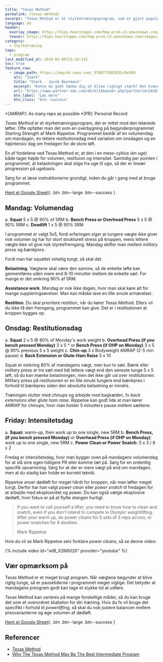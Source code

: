 ```yaml
---
title: "Texas Method"
permalink: /texas-method/
excerpt: "Texas Method er et styrketræningsprogram, som er gjort populært af Glenn Pendlay og Mark Rippetoe. Programmet er målrettet folk, der har løftet før."
language: da
header:
  overlay_image: https://hips.hearstapps.com/hmg-prod.s3.amazonaws.com/images/553202146-1553267207.png?crop=1xw:0.75xh;center,top&resize=980:*
  teaser: https://hips.hearstapps.com/hmg-prod.s3.amazonaws.com/images/553202146-1553267207.png?crop=1xw:0.75xh;center,top&resize=980:*
category:
  - Styrketræning
tags:
  - program
last_modified_at: 2019-03-06T23:14:14Z
toc: true
feature_row:
  - image_path: https://imgcdn.saxo.com/_9788771801835/0x500
    alt: "Stærk"
    title: "Stærk - Jacob Beermann"
    excerpt: "Kunne du godt tænke dig at blive rigtigt stærk? Det kræver den rette hjælp, og den kan du heldigvis få af Jacob Beermann med bogen \"Stærk\". Her får du en god og grundig introduktion til hvordan man styrketræner bedst."
    url: "https://www.partner-ads.com/dk/klikbanner.php?partnerid=28187&bannerid=43264&htmlurl=https://www.saxo.com/dk/staerk_jacob-beermann_haeftet_9788771801835"
    btn_label: "Læs mere"
    btn_class: "btn--success"
---
```


*[AMRAP]: As many reps as possible
*[PR]: Personal Record

_Texas Method_ er et styrketræningsprogram, der er rettet mod den letøvede løfter. Ofte opfatter man det som en overbygning på begynderprogrammet Starting Strength af Mark Rippetoe. Programmet består af en volumendag om mandagen, en lettere restitutionsdag med variation om onsdagen og en højintensiv dag om fredagen for de store løft.

En af fordelene ved Texas Method er, at den i en meso-cyklus (en uge) både tager højde for volumen, restituion og intensitet. Samtidig per pointen i programmet, at belastningen skal stige fra uge til uge, så der er lineær progression på ugebasis.

Sørg for at læse instruktionerne grundigt, inden du går i gang med at bruge programmet.

[Hent et Google Sheet](https://docs.google.com/spreadsheets/d/1otHqC33cBT2TB9RIRrXXyRLqZ3BN1-RZkIhtQPEe7DQ/edit#gid=0){: .btn .btn--large .btn--success }

## Mandag: Volumendag

a. **Squat** 5 x 5 @ 90% of 5RM
b. **Bench Press or Overhead Press** 5 x 5 @ 90% 5RM
c. **Deadlift** 1 x 5 @ 90% 5RM

I programmet er valgt 5x5, fordi erfaringen siger at tungere vægte ikke giver nok volumen og har for stort strukturelt stress på kroppen, mens lettere vægte ikke vil give nok styrkefremgang. Mandag skifter man mellem _military press_ og _bænkpres_.

Fordi man har squattet virkelig tungt, så skal det 

**Belastning**. Vægtene skal være den samme, så de enkelte løfte kan gennemføres uden mere end 8-10 minutter mellem de enkelte sæt. For mange er det omkring 90% af 5RM.

**Assistance work**. Mandag er nok ikke dagen, hvor man skal køre alt for mange suppleringsøvelser. Man kan måske lave en lille smule armøvelser.

**Restition**. Du skal prioritere restition, når du kører Texas Method. Ellers vil du ikke få den fremgang, programmet kan give. Det er i restitutionen at kroppen bygges op.

## Onsdag: Restitutionsdag

a. **Squat** 2 x 5 @ 80% of Monday's work weight
b. **Overhead Press (if you bench pressed Monday)** 3 x 5 * or **Bench Press (if OHP on Monday)** 3 x 5 @ 90% previous 5 x 5 weight
c. **Chin-up** 3 x Bodyweight AMRAP (2-5 min pause)
d. **Back Extension or Glute-Ham Raise** 5 x 10

Squat er omkring 80% af mandagens vægt, men kun to sæt. Bænk eller _military press_ er tre sæt med lidt lettere vægt end den seneste tunge 5 x 5 løft, så du kan mærke belastningen, men det ikke går ud over restitutionen. Military press på restituionen er en lille smule tungere end bænkpres i forhold til bænkpres siden den absolutte belastning er mindre.

Træningen slutter med _chinups_ og arbejde med bagkæden, fx _back extensions_ eller _glute ham raise_. Rippetoe kan godt lide at man kører AMRAP for _chinups_, hvor man holder 5 minutters pause mellem sættene.

## Friday: Intensitetsdag

a. **Squat:** warm-up, then work up to one single, new 5RM
b. **Bench Press, (if you bench pressed Monday)** or **Overhead Press (if OHP on Monday)**: work up to one single, new 5RM
c. **Power Clean or Power Snatch:** 5 x 3 / 6 x 2

Fredag er intensitetsdag, hvor man bygger oven på mandagens volumendag for at slå sine egen tidligere PR eller komme tæt på. Sørg for en ordentlig specifik opvarmning. Sørg for at der er mere vægt på end om mandagen, men at du stadig kan holde en korrekt teknik.

Rippetoe anser dødløft for meget hårdt for kroppen, når man løfter meget tungt. Derfor har han valgt _power clean_ eller _power snatch_ til fredagen for at arbejde med eksplosivitet og power. Du kan også vælge eksplosive dødløft, hvor fokus er på at flytte stangen hurtigt. 

> If you want to call yourself a lifter, you need to know how to clean and snatch, even if you don't intend to compete in Olympic weightlifting. After your warm up, do power cleans for 5 sets of 3 reps across, or power snatches for 6 doubles.
>
> Mark Rippetoe

Hvis du vil se Mark Rippetoe selv forklare _power cleans_, så se denne video:

{% include video id="wIB_X2N6020" provider="youtube" %}

## Vær opmærksom på

Texas Method er et meget brugt program. Når vægtene begynder at blive rigtig tunge, så er pausetiderne i programmet meget vigtige. Det betyder at mandagens preogram godt kan tage et stykke tid at udføre.

Texas Method kan varieres på mange forskellige måder, så du kan bruge det som et overordnet skabelon for din træning. Hvis du fx vil bruge det specifikt i forhold til _powerlifting_, så skal du nok justere balancen mellem presvarianterne og øge volumen af dødløft.

[Hent et Google Sheet](https://docs.google.com/spreadsheets/d/1otHqC33cBT2TB9RIRrXXyRLqZ3BN1-RZkIhtQPEe7DQ/edit#gid=0){: .btn .btn--large .btn--success }

## Referencer

- [Texas Method](https://www.t-nation.com/training/texas-method)
- [Why The Texas Method May Be The Best Intermediate Program](https://www.powerliftingtowin.com/texas-method/)
